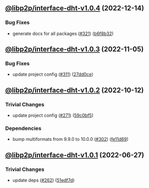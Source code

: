 ## [@libp2p/interface-dht-v1.0.4](https://github.com/libp2p/js-libp2p-interfaces/compare/@libp2p/interface-dht-v1.0.3...@libp2p/interface-dht-v1.0.4) (2022-12-14)


### Bug Fixes

* generate docs for all packages ([#321](https://github.com/libp2p/js-libp2p-interfaces/issues/321)) ([b6f8b32](https://github.com/libp2p/js-libp2p-interfaces/commit/b6f8b32a920c15a28fe021e6050e31aaae89d518))

## [@libp2p/interface-dht-v1.0.3](https://github.com/libp2p/js-libp2p-interfaces/compare/@libp2p/interface-dht-v1.0.2...@libp2p/interface-dht-v1.0.3) (2022-11-05)


### Bug Fixes

* update project config ([#311](https://github.com/libp2p/js-libp2p-interfaces/issues/311)) ([27dd0ce](https://github.com/libp2p/js-libp2p-interfaces/commit/27dd0ce3c249892ac69cbb24ddaf0b9f32385e37))

## [@libp2p/interface-dht-v1.0.2](https://github.com/libp2p/js-libp2p-interfaces/compare/@libp2p/interface-dht-v1.0.1...@libp2p/interface-dht-v1.0.2) (2022-10-12)


### Trivial Changes

* update project config ([#271](https://github.com/libp2p/js-libp2p-interfaces/issues/271)) ([59c0bf5](https://github.com/libp2p/js-libp2p-interfaces/commit/59c0bf5e0b05496fca2e4902632b61bb41fad9e9))


### Dependencies

* bump multiformats from 9.9.0 to 10.0.0 ([#302](https://github.com/libp2p/js-libp2p-interfaces/issues/302)) ([fe11d69](https://github.com/libp2p/js-libp2p-interfaces/commit/fe11d69b6aca3dd6ef6053bec27b534ec9908aa1))

## [@libp2p/interface-dht-v1.0.1](https://github.com/libp2p/js-libp2p-interfaces/compare/@libp2p/interface-dht-v1.0.0...@libp2p/interface-dht-v1.0.1) (2022-06-27)


### Trivial Changes

* update deps ([#262](https://github.com/libp2p/js-libp2p-interfaces/issues/262)) ([51edf7d](https://github.com/libp2p/js-libp2p-interfaces/commit/51edf7d9b3765a6f75c915b1483ea345d0133a41))
